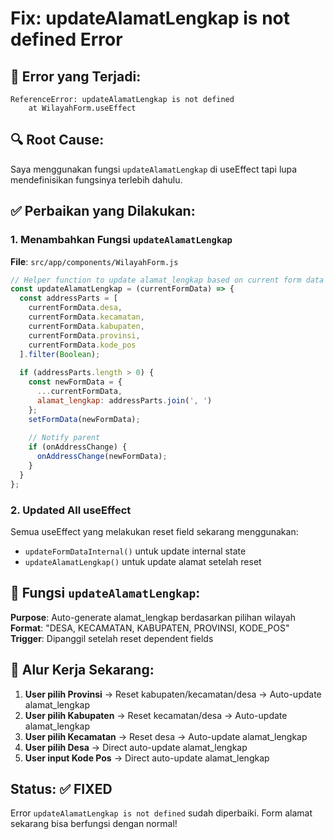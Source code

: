 # Fix: updateAlamatLengkap is not defined Error

## 🐛 Error yang Terjadi:
```
ReferenceError: updateAlamatLengkap is not defined
    at WilayahForm.useEffect
```

## 🔍 Root Cause:
Saya menggunakan fungsi `updateAlamatLengkap` di useEffect tapi lupa mendefinisikan fungsinya terlebih dahulu.

## ✅ Perbaikan yang Dilakukan:

### 1. Menambahkan Fungsi `updateAlamatLengkap`
**File**: `src/app/components/WilayahForm.js`

```javascript
// Helper function to update alamat_lengkap based on current form data
const updateAlamatLengkap = (currentFormData) => {
  const addressParts = [
    currentFormData.desa,
    currentFormData.kecamatan,
    currentFormData.kabupaten,
    currentFormData.provinsi,
    currentFormData.kode_pos
  ].filter(Boolean);
  
  if (addressParts.length > 0) {
    const newFormData = {
      ...currentFormData,
      alamat_lengkap: addressParts.join(', ')
    };
    setFormData(newFormData);
    
    // Notify parent
    if (onAddressChange) {
      onAddressChange(newFormData);
    }
  }
};
```

### 2. Updated All useEffect
Semua useEffect yang melakukan reset field sekarang menggunakan:
- `updateFormDataInternal()` untuk update internal state
- `updateAlamatLengkap()` untuk update alamat setelah reset

## 🎯 Fungsi `updateAlamatLengkap`:

**Purpose**: Auto-generate alamat_lengkap berdasarkan pilihan wilayah
**Format**: "DESA, KECAMATAN, KABUPATEN, PROVINSI, KODE_POS"
**Trigger**: Dipanggil setelah reset dependent fields

## 🔄 Alur Kerja Sekarang:

1. **User pilih Provinsi** → Reset kabupaten/kecamatan/desa → Auto-update alamat_lengkap
2. **User pilih Kabupaten** → Reset kecamatan/desa → Auto-update alamat_lengkap  
3. **User pilih Kecamatan** → Reset desa → Auto-update alamat_lengkap
4. **User pilih Desa** → Direct auto-update alamat_lengkap
5. **User input Kode Pos** → Direct auto-update alamat_lengkap

## Status: ✅ FIXED

Error `updateAlamatLengkap is not defined` sudah diperbaiki. Form alamat sekarang bisa berfungsi dengan normal!